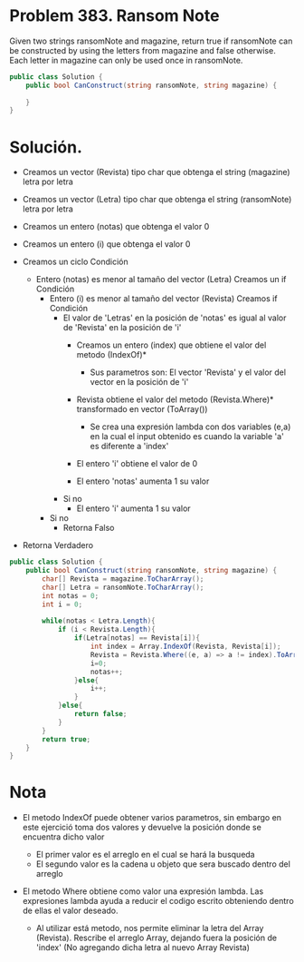 # Problem 383. Ransom Note

Given two strings ransomNote and magazine, return true if ransomNote can be constructed by using the letters from magazine and false otherwise.
Each letter in magazine can only be used once in ransomNote.

```C#
public class Solution {
    public bool CanConstruct(string ransomNote, string magazine) {
        
    }
}
```

# Solución.
- Creamos un vector (Revista) tipo char que obtenga el string (magazine) letra por letra
- Creamos un vector (Letra) tipo char que obtenga el string (ransomNote) letra por letra
- Creamos un entero (notas) que obtenga el valor 0
- Creamos un entero (i) que obtenga el valor 0

- Creamos un ciclo
    Condición
    - Entero (notas) es menor al tamaño del vector (Letra)
        Creamos un if
        Condición
        - Entero (i) es menor al tamaño del vector (Revista)
            Creamos if
            Condición
            - El valor de 'Letras' en la posición de 'notas' es igual al valor de 'Revista' en la posición de 'i'
                - Creamos un entero (index) que obtiene el valor del metodo (IndexOf)*
                    - Sus parametros son: El vector 'Revista' y el valor del vector en la posición de 'i'
                - Revista obtiene el valor del metodo (Revista.Where)* transformado en vector (ToArray())
                    - Se crea una expresión lambda con dos variables (e,a) en la cual el input obtenido es cuando la variable 'a' es diferente a 'index'

                - El entero 'i' obtiene el valor de 0
                - El entero 'notas' aumenta 1 su valor
            - Si no
                - El entero 'i' aumenta 1 su valor
        - Si no
            - Retorna Falso
- Retorna Verdadero


```C#
public class Solution {
    public bool CanConstruct(string ransomNote, string magazine) {
        char[] Revista = magazine.ToCharArray();
        char[] Letra = ransomNote.ToCharArray();
        int notas = 0;
        int i = 0;
        
        while(notas < Letra.Length){
            if (i < Revista.Length){
                if(Letra[notas] == Revista[i]){
                    int index = Array.IndexOf(Revista, Revista[i]);
                    Revista = Revista.Where((e, a) => a != index).ToArray(); // Rescribe el arreglo Array.
                    i=0;
                    notas++;
                }else{
                    i++;
                }
            }else{
                return false;
            }
        }
        return true;
    }
}
```

# Nota
* El metodo IndexOf puede obtener varios parametros, sin embargo en este ejercició toma dos valores y devuelve la posición donde se encuentra dicho valor
    - El primer valor es el arreglo en el cual se hará la busqueda
    - El segundo valor es la cadena u objeto que sera buscado dentro del arreglo

* El metodo Where obtiene como valor una expresión lambda. Las expresiones lambda ayuda a reducir el codigo escrito obteniendo dentro de ellas el valor deseado.
    - Al utilizar está metodo, nos permite eliminar la letra del Array (Revista). Rescribe el arreglo Array, dejando fuera la posición de 'index' (No agregando dicha letra al nuevo Array Revista)